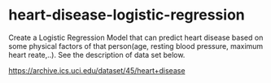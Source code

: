 # heart-disease-logistic-regression

Create a Logistic Regression Model that can predict heart disease based on some physical factors of that person(age, resting blood pressure, maximum heart reate,..). See the description of data set below.


https://archive.ics.uci.edu/dataset/45/heart+disease
